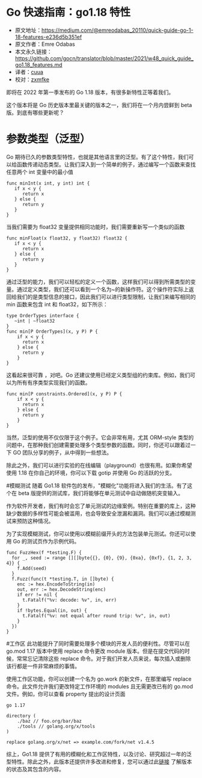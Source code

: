 # Go 快速指南：go1.18 特性
- 原文地址：https://medium.com/@emreodabas_20110/quick-guide-go-1-18-features-e236d5b351ef
- 原文作者：Emre Odabas
- 本文永久链接：https://github.com/gocn/translator/blob/master/2021/w48_quick_guide_go1.18_features.md
- 译者：[cuua](https://github.com/cuua)
- 校对：[zxmfke](http://github.com/zxmfke)

即将在 2022 年第一季发布的 Go 1.18 版本，有很多新特性正等着我们。

这个版本将是 Go 历史版本里最关键的版本之一，我们将在一个月内尝鲜到 beta 版。到底有哪些更新呢？

# 参数类型（泛型）
Go 期待已久的参数类型特性，也就是其他语言里的泛型。有了这个特性，我们可以给函数传递动态类型。让我们深入到一个简单的例子，通过编写一个函数来查找任意两个 int 变量中的最小值

```plain
func minInt(x int, y int) int {
   if x < y {
      return x
   } else {
      return y
   }
}
```
当我们需要为 float32 变量提供相同功能时，我们需要重新写一个类似的函数
```plain
func minFloat(x float32, y float32) float32 {
   if x < y {
      return x
   } else {
      return y
   }
}
```
通过泛型的能力，我们可以轻松的定义一个函数，这样我们可以得到所需类型的变量。通过定义类型，我们还可以看到一个名为~的新操作符。这个操作符实际上返回给我们的是类型信息的接口，因此我们可以进行类型限制，让我们来编写相同的 min 函数来包含 int 和 float32，如下所示：

```plain
type OrderTypes interface { 
   ~int | ~float32 
}
func min[P OrderTypes](x, y P) P {
    if x < y {
      return x
    } else {
      return y
    }
}
```
这看起来很可靠 ，对吧。Go 还建议使用已经定义类型组的约束库。例如，我们可以为所有有序类型实现我们的函数。
```plain
func min[P constraints.Ordered](x, y P) P {
    if x < y {
      return x
    } else {
      return y
    }
}
```
当然，泛型的使用不仅仅限于这个例子。它会非常有用，尤其 ORM-style 类型的问题中，在那种我们创建需要处理多个类型参数的函数。同时，你还可以跟着过一下 GO 团队分享的例子，从中得到一些想法。

除此之外，我们可以进行实验的在线编辑（playground）也很有用。如果你希望使用 1.18 在你自己的环境，你可以下载 gotip 并使用 Go 的活跃的分支。

#模糊测试
随着 Go1.18 软件包的发布，"模糊化"功能将进入我们的生活。有了这个在 beta 版提供的测试库，我们将能够在单元测试中自动做随机突变输入。

作为软件开发者，我们有时会忘了单元测试的边缘案例。特别在重要的库上，这种缺少数据的多样性可能会被滥用，也会导致安全泄漏和漏洞。我们可以通过模糊测试来预防这种情况。

为了实现模糊测试，你可以使用以模糊前缀开头的方法包装单元测试。你还可以使用 Go 的测试页作为示例代码。
```plain
func FuzzHex(f *testing.F) {
  for _, seed := range [][]byte{{}, {0}, {9}, {0xa}, {0xf}, {1, 2, 3, 4}} {
    f.Add(seed)
  }
  f.Fuzz(func(t *testing.T, in []byte) {
    enc := hex.EncodeToString(in)
    out, err := hex.DecodeString(enc)
    if err != nil {
      t.Fatalf("%v: decode: %v", in, err)
    }
    if !bytes.Equal(in, out) {
      t.Fatalf("%v: not equal after round trip: %v", in, out)
    }
  })
}
```
#工作区
此功能提升了同时需要处理多个模块的开发人员的便利性。尽管可以在 go.mod 1.17 版本中使用 replace 命令更改 module 版本。但是在提交代码的时候，常常忘记清除这些 replace 命令。对于我们开发人员来说，每次插入或删除该行都是一件非常麻烦的事情。

使用工作区功能，你可以创建一个名为 go.work 的新文件，在那里编写 replace 命令。此文件允许我们更改特定工作环境的 modules 且无需更改已有的 go.mod 文件。例如，你可以查看 property 提出的设计页面

```plain
go 1.17

directory (
    ./baz // foo.org/bar/baz
    ./tools // golang.org/x/tools
)

replace golang.org/x/net => example.com/fork/net v1.4.5
```
综上，Go1.18 提供了有用的模糊化和工作区特性，以及讨论、研究超过一年的泛型特性。除此之外，此版本还提供许多改进和修复，您可以通过此[链接](https://github.com/golang/go/milestone/201) 了解版本的状态及其包含的内容。
